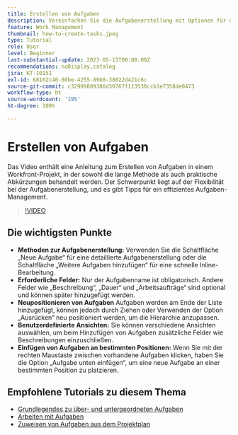 ```yaml
---
title: Erstellen von Aufgaben
description: Vereinfachen Sie die Aufgabenerstellung mit Optionen für die detaillierte Bearbeitung oder Inline-Bearbeitung, flexible Neupositionierung, benutzerdefinierte Ansichten für zusätzliche Felder und bestimmte Platzierungen, wie z. B. die Verwendung von „Aufgabe unten einfügen“ in Workfront.
feature: Work Management
thumbnail: how-to-create-tasks.jpeg
type: Tutorial
role: User
level: Beginner
last-substantial-update: 2023-05-15T00:00:00Z
recommendations: noDisplay,catalog
jira: KT-10151
exl-id: 68102c46-80be-4255-89b8-38022d421c6c
source-git-commit: c32909809386d30767f113530ccb1e7358de0473
workflow-type: ht
source-wordcount: '195'
ht-degree: 100%

---
```


# Erstellen von Aufgaben

Das Video enthält eine Anleitung zum Erstellen von Aufgaben in einem Workfront-Projekt, in der sowohl die lange Methode als auch praktische Abkürzungen behandelt werden. Der Schwerpunkt liegt auf der Flexibilität bei der Aufgabenerstellung, und es gibt Tipps für ein effizientes Aufgaben-Management.


>[!VIDEO](https://video.tv.adobe.com/v/3419372/?quality=12&learn=on&enablevpops)

## Die wichtigsten Punkte

* **Methoden zur Aufgabenerstellung:** Verwenden Sie die Schaltfläche „Neue Aufgabe“ für eine detaillierte Aufgabenerstellung oder die Schaltfläche „Weitere Aufgaben hinzufügen“ für eine schnelle Inline-Bearbeitung.
* **Erforderliche Felder:** Nur der Aufgabenname ist obligatorisch. Andere Felder wie „Beschreibung“, „Dauer“ und „Arbeitsaufträge“ sind optional und können später hinzugefügt werden.
* **Neupositionieren von Aufgaben** Aufgaben werden am Ende der Liste hinzugefügt, können jedoch durch Ziehen oder Verwenden der Option „Ausrücken“ neu positioniert werden, um die Hierarchie anzupassen.
* **Benutzerdefinierte Ansichten:** Sie können verschiedene Ansichten auswählen, um beim Hinzufügen von Aufgaben zusätzliche Felder wie Beschreibungen einzuschließen. 
* **Einfügen von Aufgaben an bestimmten Positionen:** Wenn Sie mit der rechten Maustaste zwischen vorhandene Aufgaben klicken, haben Sie die Option „Aufgabe unten einfügen“, um eine neue Aufgabe an einer bestimmten Position zu platzieren.


## Empfohlene Tutorials zu diesem Thema

* [Grundlegendes zu über- und untergeordneten Aufgaben](/help/manage-work/tasks/understand-parent-child-tasks.md)
* [Arbeiten mit Aufgaben](/help/manage-work/tasks/work-with-tasks.md)
* [Zuweisen von Aufgaben aus dem Projektplan](/help/manage-work/tasks/assign-tasks-from-the-project-plan.md)
